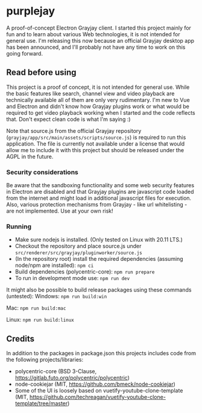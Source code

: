 # purplejay

A proof-of-concept Electron Grayjay client. I started this project mainly for fun and to learn about various Web
technologies, it is not intended for general use.
I'm releasing this now because an official Grayjay desktop app has been announced, and I'll probably not have any
time to work on this going forward.

## Read before using
This project is a proof of concept, it is not intended for general use.
While the basic features like search, channel view and video playback are technically available all of them are only
very rudimentary. I'm new to Vue and Electron and didn't know how Grayjay plugins work or what would be required
to get video playback working when I started and the code reflects that. Don't expect clean code is what I'm saying :)

Note that source.js from the official Grayjay repository (`grayjay/app/src/main/assets/scripts/source.js`) is required
to run this application. The file is currently not available under a license that would allow me to include it with this
project but should be released under the AGPL in the future.

### Security considerations
Be aware that the sandboxing functionality and some web security features in Electron are disabled and that Grayjay
plugins are javascript code loaded from the internet and might load in additional javascript files for execution.
Also, various protection mechanisms from Grayjay - like url whitelisting - are not implemented.
Use at your own risk!

### Running
- Make sure nodejs is installed. (Only tested on Linux with 20.11 LTS.)
- Checkout the repository and place source.js under `src/renderer/src/grayjay/pluginworker/source.js`
- (In the repository root) install the required dependencies (assuming node/npm are installed):
`npm ci`
- Build dependencies (polycentric-core):
`npm run prepare`
- To run in development mode use:
`npm run dev`

It might also be possible to build release packages using these commands (untested):
Windows:
`npm run build:win`

Mac:
`npm run build:mac`

Linux:
`npm run build:linux`

## Credits
In addition to the packages in package.json this projects includes code from the following projects/libraries:
- polycentric-core (BSD 3-Clause, https://gitlab.futo.org/polycentric/polycentric)
- node-cookiejar (MIT, https://github.com/bmeck/node-cookiejar)
- Some of the UI is loosely based on vuetify-youtube-clone-template (MIT, https://github.com/techreagan/vuetify-youtube-clone-template/tree/master)
